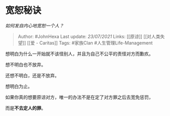 # 宽恕秘诀
*如何发自内心地宽恕一个人？*

> Author: #JohnHexa
Last update: *23/07/2021* 
Links: [[原谅]] [[对人类失望]] [[爱 - Caritas]]
Tags:  #家族Clan #人生管理Life-Management 



想明白为什么一开始就不该怪别人，并且为自己不公平的责怪对方而歉疚。

想不明白也不放弃。

还想不明白，还是不放弃。

想明白为止。

如果你真的想要原谅对方，唯一的办法不是在定了对方罪之后去宽免惩罚，

而是**不去定人的罪**。



